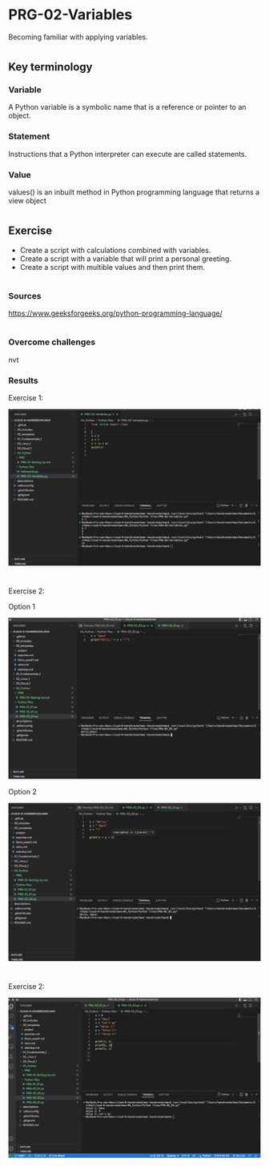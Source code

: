 # PRG-02-Variables
Becoming familiar with applying variables.
#

## Key terminology
### Variable
A Python variable is a symbolic name that is a reference or pointer to an object.

### Statement
Instructions that a Python interpreter can execute are called statements.

### Value
values() is an inbuilt method in Python programming language that returns a view object
#
## Exercise
- Create a script with calculations combined with variables.
- Create a script with a variable that will print a personal greeting.
- Create a script with multible values and then print them.
#
### Sources
https://www.geeksforgeeks.org/python-programming-language/
#
### Overcome challenges
nvt

### Results
Exercise 1:

![th](https://github.com/Techgrounds-Cloud-9/cloud-9-hansbreukelman/blob/5ddb3e0747e23c95afd97c860013c048b69d2187/00_includes/Week_4/PRG/PRG-02_01.png)
#
Exercise 2:

Option 1

![ju](https://github.com/Techgrounds-Cloud-9/cloud-9-hansbreukelman/blob/5ddb3e0747e23c95afd97c860013c048b69d2187/00_includes/Week_4/PRG/PRG-02_02-2.png)

Option 2

![bn](https://github.com/Techgrounds-Cloud-9/cloud-9-hansbreukelman/blob/5ddb3e0747e23c95afd97c860013c048b69d2187/00_includes/Week_4/PRG/PRG-02_02.png)
#
Exercise 2:

![nm](https://github.com/Techgrounds-Cloud-9/cloud-9-hansbreukelman/blob/5ddb3e0747e23c95afd97c860013c048b69d2187/00_includes/Week_4/PRG/PRG-02_03.png)


